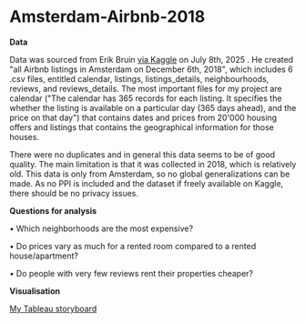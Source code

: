 # Amsterdam-Airbnb-2018


**Data**

Data was sourced from Erik Bruin [via Kaggle](https://www.kaggle.com/datasets/erikbruin/airbnb-amsterdam) on July 8th, 2025 . He created "all Airbnb listings in Amsterdam on December 6th, 2018", which includes 6 .csv files, entitled calendar, listings, listings_details, neighbourhoods, reviews, and reviews_details. The most important files for my project are calendar ("The calendar has 365 records for each listing. It specifies the whether the listing is available on a particular day (365 days ahead), and the price on that day") that contains dates and prices from 20'000 housing offers and listings that contains the geographical information for those houses.

There were no duplicates and in general this data seems to be of good quality. The main limitation is that it was collected in 2018, which is relatively old. This data is only from Amsterdam, so no global generalizations can be made. As no PPI is included and the dataset if freely available on Kaggle, there should be no privacy issues.

**Questions for analysis**

•	Which neighborhoods are the most expensive?

•	Do prices vary as much for a rented room compared to a rented house/apartment?

•	Do people with very few reviews rent their properties cheaper?

**Visualisation**

[My Tableau storyboard](https://public.tableau.com/views/AirbnbAmsterdam2018/Story1?:language=en-GB&publish=yes&:sid=&:redirect=auth&:display_count=n&:origin=viz_share_link)

